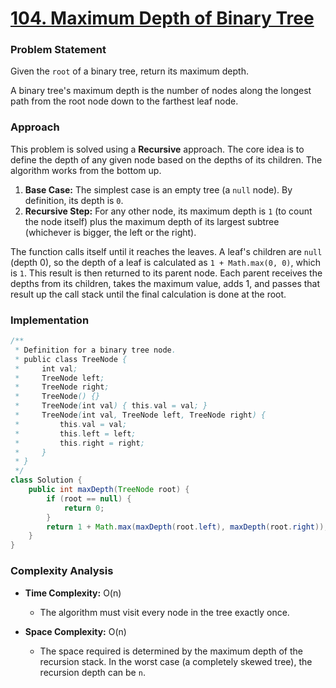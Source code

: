 # <a href="https://leetcode.com/problems/maximum-depth-of-binary-tree/" target="_blank">104. Maximum Depth of Binary Tree</a>

### Problem Statement
Given the `root` of a binary tree, return its maximum depth.

A binary tree's maximum depth is the number of nodes along the longest path from the root node down to the farthest leaf node.

### Approach
This problem is solved using a **Recursive** approach. The core idea is to define the depth of any given node based on the depths of its children. The algorithm works from the bottom up.

1.  **Base Case:** The simplest case is an empty tree (a `null` node). By definition, its depth is `0`.
2.  **Recursive Step:** For any other node, its maximum depth is `1` (to count the node itself) plus the maximum depth of its largest subtree (whichever is bigger, the left or the right).

The function calls itself until it reaches the leaves. A leaf's children are `null` (depth 0), so the depth of a leaf is calculated as `1 + Math.max(0, 0)`, which is `1`. This result is then returned to its parent node. Each parent receives the depths from its children, takes the maximum value, adds 1, and passes that result up the call stack until the final calculation is done at the root.

### Implementation
```java
/**
 * Definition for a binary tree node.
 * public class TreeNode {
 *     int val;
 *     TreeNode left;
 *     TreeNode right;
 *     TreeNode() {}
 *     TreeNode(int val) { this.val = val; }
 *     TreeNode(int val, TreeNode left, TreeNode right) {
 *         this.val = val;
 *         this.left = left;
 *         this.right = right;
 *     }
 * }
 */
class Solution {
    public int maxDepth(TreeNode root) {
        if (root == null) {
            return 0;
        }
        return 1 + Math.max(maxDepth(root.left), maxDepth(root.right));
    }
}
``` 

### Complexity Analysis
-   **Time Complexity:** O(n)
    -   The algorithm must visit every node in the tree exactly once.

-   **Space Complexity:** O(n)
    -   The space required is determined by the maximum depth of the recursion stack. In the worst case (a completely skewed tree), the recursion depth can be `n`.